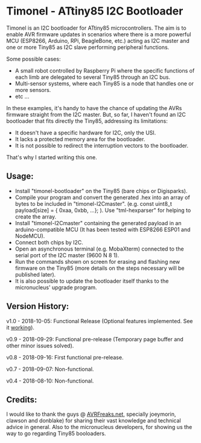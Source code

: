 Timonel - ATtiny85 I2C Bootloader
=================================

Timonel is an I2C bootloader for ATtiny85 microcontrollers. The aim is to enable AVR firmware updates in scenarios where there is a more powerful MCU (ESP8266, Arduino, RPi, BeagleBone, etc.) acting as I2C master and one or more Tiny85 as I2C slave performing peripheral functions.

Some possible cases:

* A small robot controlled by Raspberry Pi where the specific functions of each limb are delegated to several Tiny85 through an I2C bus.
* Multi-sensor systems, where each Tiny85 is a node that handles one or more sensors.
* etc ...

In these examples, it's handy to have the chance of updating the AVRs firmware straight from the I2C master. But, so far, I haven't found an I2C bootloader that fits directly the Tiny85, addressing its limitations:
* It doesn't have a specific hardware for I2C, only the USI.
* It lacks a protected memory area for the bootloader.
* It is not possible to redirect the interruption vectors to the bootloader.

That's why I started writing this one.

Usage:
------
* Install "timonel-bootloader" on the Tiny85 (bare chips or Digisparks).
* Compile your program and convert the generated .hex into an array of bytes to be included in "timonel-I2Cmaster". (e.g. const uint8_t payload[size] = { 0xaa, 0xbb, ...}; ). Use "tml-hexparser" for helping to create the array.
* Install "timonel-I2Cmaster" containing the generated payload in an arduino-compatible MCU (It has been tested with ESP8266 ESP01 and NodeMCU).
* Connect both chips by I2C.
* Open an asynchronous terminal (e.g. MobaXterm) connected to the serial port of the I2C master (9600 N 8 1).
* Run the commands shown on screen for erasing and flashing new firmware on the Tiny85 (more details on the steps necessary will be published later).
* It is also possible to update the bootloader itself thanks to the micronucleus' upgrade program.

Version History:
----------------
v1.0 - 2018-10-05: Functional Release (Optional features implemented. See it [working](https://youtu.be/-7GOMToGvzI)).

v0.9 - 2018-09-29: Functional pre-release (Temporary page buffer and other minor issues solved).

v0.8 - 2018-09-16: First functional pre-release.

v0.7 - 2018-09-07: Non-functional.

v0.4 - 2018-08-10: Non-functional.

Credits:
--------
I would like to thank the guys @ [AVRFreaks.net](http://www.avrfreaks.net), specially joeymorin, clawson and donblake) for sharing their vast knowledge and technical advice in general. Also to the micronucleus developers, for showing us the way to go regarding Tiny85 booloaders.
